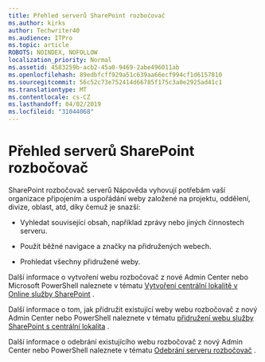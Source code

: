 ```yaml
---
title: Přehled serverů SharePoint rozbočovač
ms.author: kirks
author: Techwriter40
ms.audience: ITPro
ms.topic: article
ROBOTS: NOINDEX, NOFOLLOW
localization_priority: Normal
ms.assetid: 4583259b-acb2-45a0-9469-2abe496011ab
ms.openlocfilehash: 89edbfcff929a51c639aa66ecf994cf1d6157810
ms.sourcegitcommit: 56c52c73e752414d66785f175c3a0e2925ad41c1
ms.translationtype: MT
ms.contentlocale: cs-CZ
ms.lasthandoff: 04/02/2019
ms.locfileid: "31044068"
---
```

# <a name="sharepoint-hub-sites-overview"></a>Přehled serverů SharePoint rozbočovač

SharePoint rozbočovač serverů Nápověda vyhovují potřebám vaší organizace připojením a uspořádání weby založené na projektu, oddělení, divize, oblast, atd, díky čemuž je snazší:

- Vyhledat související obsah, například zprávy nebo jiných činnostech serveru.


- Použít běžné navigace a značky na přidružených webech.


- Prohledat všechny přidružené weby.


Další informace o vytvoření webu rozbočovač z nové Admin Center nebo Microsoft PowerShell naleznete v tématu [Vytvoření centrální lokalitě v Online služby SharePoint](https://docs.microsoft.com/en-us/sharepoint/create-hub-site) . 

Další informace o tom, jak přidružit existující weby webu rozbočovač z nový Admin Center nebo PowerShell naleznete v tématu [přidružení webu služby SharePoint s centrální lokalita](https://support.office.com/en-us/article/associate-a-sharepoint-site-with-a-hub-site-ae0009fd-af04-4d3d-917d-88edb43efc05) .  

Další informace o odebrání existujícího webu rozbočovač z nový Admin Center nebo PowerShell naleznete v tématu [Odebrání serveru rozbočovač](https://docs.microsoft.com/en-us/sharepoint/remove-hub-site) . 
